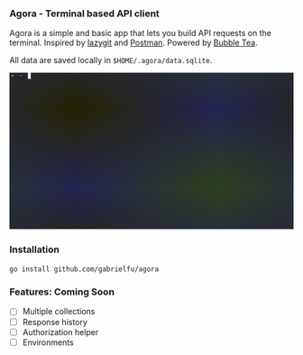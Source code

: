 ### Agora - Terminal based API client

Agora is a simple and basic app that lets you build API requests on the terminal. Inspired by [lazygit](https://github.com/jesseduffield/lazygit) and [Postman](https://www.postman.com). Powered by [Bubble Tea](https://github.com/charmbracelet/bubbletea).

All data are saved locally in `$HOME/.agora/data.sqlite`.

![](./assets/demo.gif)

### Installation

```shell
go install github.com/gabrielfu/agora
```

### Features: Coming Soon
- [ ] Multiple collections
- [ ] Response history
- [ ] Authorization helper
- [ ] Environments
